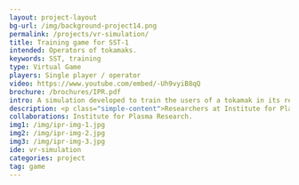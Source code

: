 ```yaml
---
layout: project-layout
bg-url: /img/background-project14.png
permalink: /projects/vr-simulation/
title: Training game for SST-1
intended: Operators of tokamaks.
keywords: SST, training
type: Virtual Game
players: Single player / operator
video: https://www.youtube.com/embed/-Uh9vyiB8qQ
brochure: /brochures/IPR.pdf
intro: A simulation developed to train the users of a tokamak in its remote operation, using a robotic arm.
description: <p class="simple-content">Researchers at Institute for Plasma Research (IPR) are developing the Steady State Superconducting Tokamak (SST-1) to conduct various experiments on plasma matter. In order to perform maintenance operations for the tokamak, the machine has to be brought to a state where it can be operated on by personnel safely. This involves shutting down the entire machine for it to cool to a manageable temperature, breaking the vacuum of the plasma chamber and (sometimes) waiting for radiation to reduce. This lengthy procedure is followed by an equally time-consuming process to bring it back into an operating state. Remote operations for maintenance will reduce the maintenance delays, and allow for longer experiments.<p/><p class="simple-content">A robotic arm is being designed for performing such remote maintenance operations for SST. We have developed a gaming simulation in order to aid the designers in eliciting requirements for their design, as well as helping train operators to perform maintenance operations. We have done this using an immersive virtual environment completely modelled after the SST. Equipment and processes in hazardous and highly specialised environments, which require human input, can be designed, developed and tested using such immersive gaming simulations.<p/><p class="simple-content">The interior of the SST-1 is lined with graphite tiles. The player can either be a maintenance operator or a supervisor involved in the design and specifications of the real robotic arm. The player assumes the role of an SST operator performing maintenance operations through the course of the game, and learns to use the robotic arm to identify and replace damaged tiles. The game is designed in accordance with 4 Component Instructional Design (4C/ID) approach to developing training systems. It incorporates various levels of difficulty to train operators and monitor their progress as they develop their skill. It also helps supervisors to identify key specifications for the real robotic arm based on the progress of their operators, and on their own experience with the system.<p/>
collaborations: Institute for Plasma Research.
img1: /img/ipr-img-1.jpg
img2: /img/ipr-img-2.jpg
img3: /img/ipr-img-3.jpg
ide: vr-simulation
categories: project
tag: game
---
```

